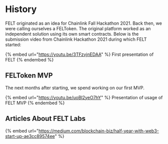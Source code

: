 # History

FELT originated as an idea for Chainlink Fall Hackathon 2021. Back then, we were calling ourselves a FELToken. The original platform worked as an independent solution using its own smart contracts. Below is the submission video from Chainlink Hackathon 2021 during which FELT started:

{% embed url="https://youtu.be/3TFzvjnEDAA" %}
First presentation of FELT
{% endembed %}

## FELToken MVP

The next months after starting, we spend working on our first MVP.

{% embed url="https://youtu.be/uoBl2yeO7hY" %}
Presentation of usage of FELT MVP
{% endembed %}

## Articles About FELT Labs

{% embed url="https://medium.com/blockchain-biz/half-year-with-web3-start-up-ae3cc89574ee" %}


